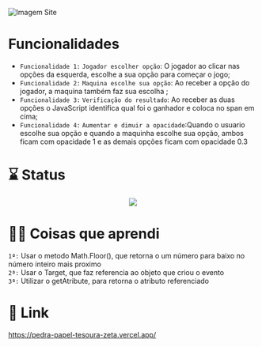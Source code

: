 ![Imagem Site](https://user-images.githubusercontent.com/108638526/222935092-588c4d7e-da4d-45aa-96c6-c57ca668a4b1.png)

# Funcionalidades 
- `Funcionalidade 1:` `Jogador escolher opção`: O jogador ao clicar nas opções da esquerda, escolhe a sua opção para começar o jogo;
- `Funcionalidade 2:` `Maquina escolhe sua opção`: Ao receber a opção do jogador, a maquina também faz sua escolha ;
- `Funcionalidade 3:` `Verificação do resultado`: Ao receber as duas opções o JavaScript identifica qual foi o ganhador e coloca no span em cima;
- `Funcionalidade 4:` `Aumentar e dimuir a opacidade`:Quando o usuario escolhe sua opção e quando a maquinha escolhe sua opção, ambos ficam com opacidade 1 e as demais opções ficam com opacidade 0.3   
# ⌛ Status 
<p align="center">
<img src="http://img.shields.io/static/v1?label=STATUS&message=Finalizado&color=GREEN&style=for-the-badge"/>
</p>

# 👨‍💻 Coisas que aprendi 
`1ª:` Usar o metodo Math.Floor(), que retorna o um número para baixo no número inteiro mais proximo <br>
`2ª:` Usar o Target, que faz referencia ao objeto que criou o evento <br>
`3ª:` Utilizar o getAtribute, para retorna o atributo referenciado

# 🔗 Link 
https://pedra-papel-tesoura-zeta.vercel.app/
